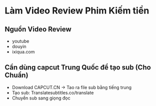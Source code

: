 # Làm Video Review Phim Kiếm tiền

## Nguồn Video Review

- youtube
- douyin
- ixiqua.com

## Cần dùng capcut Trung Quốc để tạo sub (Cho Chuẩn)

- Download CAPCUT.CN -> Tao ra file sub bằng tiếng trung
- Tạo sub: Translatesubtitles.co/translate
- Chuyển sub sang giọng đọc
